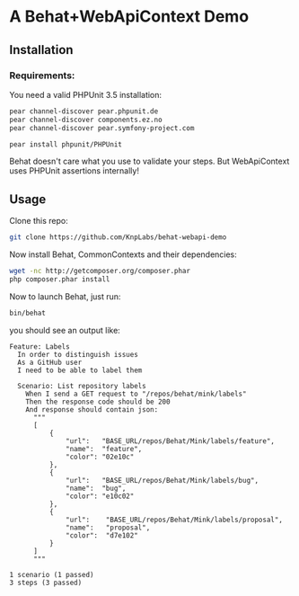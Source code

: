 # A Behat+WebApiContext Demo

## Installation

### Requirements:

You need a valid PHPUnit 3.5 installation:

``` bash
pear channel-discover pear.phpunit.de
pear channel-discover components.ez.no
pear channel-discover pear.symfony-project.com

pear install phpunit/PHPUnit
```

Behat doesn't care what you use to validate your steps. But
WebApiContext uses PHPUnit assertions internally!

## Usage 

Clone this repo:

``` bash
git clone https://github.com/KnpLabs/behat-webapi-demo
```

Now install Behat, CommonContexts and their dependencies:

``` bash
wget -nc http://getcomposer.org/composer.phar
php composer.phar install
```

Now to launch Behat, just run:

``` bash
bin/behat
```

you should see an output like:

``` gherkin
Feature: Labels
  In order to distinguish issues
  As a GitHub user
  I need to be able to label them

  Scenario: List repository labels
    When I send a GET request to "/repos/behat/mink/labels"
    Then the response code should be 200
    And response should contain json:
      """
      [
          {
              "url":   "BASE_URL/repos/Behat/Mink/labels/feature",
              "name":  "feature",
              "color": "02e10c"
          },
          {
              "url":   "BASE_URL/repos/Behat/Mink/labels/bug",
              "name":  "bug",
              "color": "e10c02"
          },
          {
              "url":    "BASE_URL/repos/Behat/Mink/labels/proposal",
              "name":   "proposal",
              "color":  "d7e102"
          }
      ]
      """

1 scenario (1 passed)
3 steps (3 passed)
```
